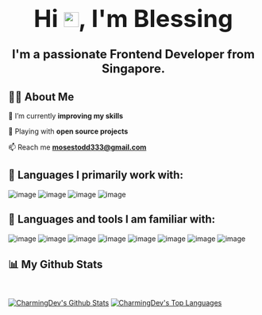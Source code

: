 <!-- <a href="#"><img width="100%" height="auto" src="https://i.imgur.com/iXuL1HG.png" height="175px"/></a> -->
<!--
<p>
<a href="https://www.blessingolaleye.xyz"><img width="100%" height="auto" src="https://media.giphy.com/media/L1R1tvI9svkIWwpVYr/giphy.gif" height="175px"/></a>
</p>
-->

<h1 align="center"><font size="10">Hi <img src="https://raw.githubusercontent.com/MartinHeinz/MartinHeinz/master/wave.gif" width="30px">, I'm Blessing</font><br/><p><font size="5">I'm a passionate Frontend Developer from Singapore.</font></p></h1>

## 🙋‍♂️ About Me

<!-- - 🔭 I’m currently working on **[Covid-19 Tracker](https://covid-19-tracker-e4bda.web.app/)** -->

🌱 I’m currently **improving my skills**

👯 Playing with **open source projects**


📫 Reach me **mosestodd333@gmail.com**


<!-- 👷 Current looking for full-time work(**frontend**) -->

## 🚀 Languages I primarily work with:

![image](https://img.shields.io/badge/JavaScript-323330?style=for-the-badge&logo=javascript&logoColor=F7DF1E) ![image](https://img.shields.io/badge/TypeScript-007ACC?style=for-the-badge&logo=typescript&logoColor=white) ![image](https://img.shields.io/badge/React-20232A?style=for-the-badge&logo=react&logoColor=61DAFB) ![image](https://img.shields.io/badge/next.js-000000?style=for-the-badge&logo=nextdotjs&logoColor=white)

## 🚀 Languages and tools I am familiar with:

<!-- ![image](https://img.shields.io/badge/HTML5-E34F26?style=for-the-badge&logo=html5&logoColor=white) ![image](https://img.shields.io/badge/CSS3-1572B6?style=for-the-badge&logo=css3&logoColor=white) -->

![image](https://img.shields.io/badge/Scss-CC6699?style=for-the-badge&logo=scss&logoColor=white) ![image](https://img.shields.io/badge/Tailwind_CSS-38B2AC?style=for-the-badge&logo=tailwind-css&logoColor=white) ![image](https://img.shields.io/badge/styled--components-DB7093?style=for-the-badge&logo=styled-components&logoColor=white) ![image](https://img.shields.io/badge/Redux-593D88?style=for-the-badge&logo=redux&logoColor=white) ![image](https://img.shields.io/badge/Cypress-17202C?style=for-the-badge&logo=cypress&logoColor=white) ![image](https://img.shields.io/badge/firebase-ffca28?style=for-the-badge&logo=firebase&logoColor=black) ![image](https://img.shields.io/badge/Vercel-000000?style=for-the-badge&logo=vercel&logoColor=white) ![image](https://img.shields.io/badge/Heroku-430098?style=for-the-badge&logo=heroku&logoColor=white)

<!-- ## 📘 Currently Learning:

![image](https://img.shields.io/badge/Express.js-000000?style=for-the-badge&logo=express&logoColor=white) ![image](https://img.shields.io/badge/MongoDB-4EA94B?style=for-the-badge&logo=mongodb&logoColor=white)

--- -->

## 📊 My Github Stats

<!-- <p align="center">
    <a href="https://github.com/olaleye-blessing/github-readme-streak-stats">
        <img title="🔥 Get streak stats for your profile at git.io/streak-stats" alt="CharmingDev's streak" src="https://github-readme-streak-stats.herokuapp.com/?user=olaleye-blessing&theme=black-ice&hide_border=true&stroke=0000&background=060A0CD0"/>
    </a>
</p> -->

<br/>
  <p>
    <a href="https://github.com/olaleye-blessing/github-readme-stats"><img alt="CharmingDev's Github Stats" src="https://github-readme-stats.vercel.app/api?username=olaleye-blessing&show_icons=true&count_private=true&theme=react&hide_border=true&bg_color=0D1117" /></a>
    <a href="https://github.com/SubhamRaoniar28/github-readme-stats"><img alt="CharmingDev's Top Languages" src="https://github-readme-stats.vercel.app/api/top-langs/?username=olaleye-blessing&langs_count=8&count_private=true&layout=compact&theme=react&hide_border=true&bg_color=0D1117" /></a>
  </p>
<br/>
  <!-- <b>Note:</b> Top languages is only a metric of the languages my public code consists of and doesn't reflect experience or skill level. -->

<!-- <br/>
<br/>

<a href="https://github.com/SubhamRaoniar28/github-readme-activity-graph"><img alt=CharmingDev's Activity Graph" src="https://activity-graph.herokuapp.com/graph?username=olaleye-blessing&bg_color=0D1117&color=5BCDEC&line=5BCDEC&point=FFFFFF&hide_border=true" /></a> -->


